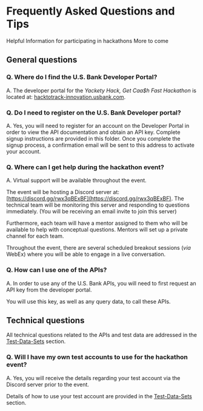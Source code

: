 # Frequently Asked Questions and Tips
Helpful Information for participating in hackathons
More to come

## General questions

### Q. Where do I find the U.S. Bank Developer Portal?
A. The developer portal for the *Yackety Hack, Get Caa$h Fast Hackathon* is located at: [hacktotrack-innovation.usbank.com](https://hacktotrack-innovation.usbank.com).

### Q. Do I need to register on the U.S. Bank Developer portal?
A. Yes, you will need to register for an account on the Developer Portal in order to view the API documentation and obtain an API key. Complete signup instructions are provided in this folder. Once you complete the signup process, a confirmation email will be sent to this address to activate your account.

### Q. Where can I get help during the hackathon event?
A. Virtual support will be available throughout the event.

The event will be hosting a Discord server at: [https://discord.gg/rwx3qBExBF](https://discord.gg/rwx3qBExBF). The technical team will be monitoring this server and responding to questions immediately. (You will be receiving an email invite to join this server)

Furthermore, each team will have a mentor assigned to them who will be available to help with conceptual questions. Mentors will set up a private channel for each team.

Throughout the event, there are several scheduled breakout sessions (*via* WebEx) where you will be able to engage in a live conversation.

### Q. How can I use one of the APIs?
A. In order to use any of the U.S. Bank APIs, you will need to first request an API key from the developer portal.

You will use this key, as well as any query data, to call these APIs.

## Technical questions

All technical questions related to the APIs and test data are addressed in the [Test-Data-Sets](https://github.com/usbank/Test-Data-Sets) section.

### Q. Will I have my own test accounts to use for the hackathon event?
A. Yes, you will receive the details regarding your test account via the Discord server prior to the event.

Details of how to use your test account are provided in the [Test-Data-Sets](https://github.com/usbank/Test-Data-Sets) section.
